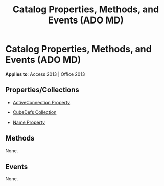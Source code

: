 ﻿---
title: Catalog Properties, Methods, and Events (ADO MD)
TOCTitle: Properties, Methods, and Events
ms:assetid: 51d3b237-a1ee-a605-a228-7c92edb13bd5
ms:mtpsurl: https://msdn.microsoft.com/library/JJ249265(v=office.15)
ms:contentKeyID: 48544831
ms.date: 09/18/2015
mtps_version: v=office.15
---

# Catalog Properties, Methods, and Events (ADO MD)

**Applies to**: Access 2013 | Office 2013

## Properties/Collections

- [ActiveConnection Property](activeconnection-property-ado-md.md)

- [CubeDefs Collection](cubedefs-collection-ado-md.md)

- [Name Property](name-property-ado-md.md)

## Methods

None.

## Events

None.

